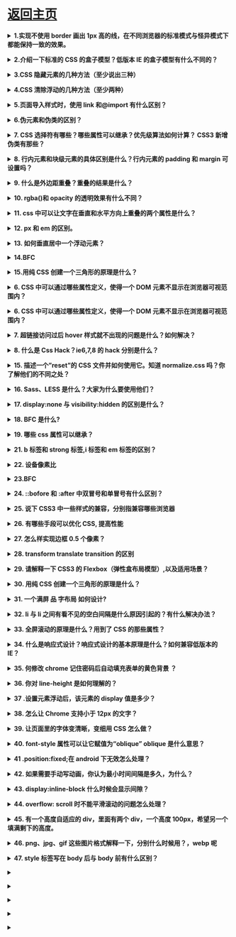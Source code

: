 # [返回主页](../README.md)

<b><details><summary>1.实现不使用 border 画出 1px 高的线，在不同浏览器的标准模式与怪异模式下都能保持一致的效果。</summary></b>

```html
<div style="height:1px;overflow:hidden;background:red"></div>
```

</details>

<b><details><summary>2.介绍一下标准的 CSS 的盒子模型？低版本 IE 的盒子模型有什么不同的？</summary></b>

（1）有两种， IE 盒子模型、W3C 盒子模型；

（2）盒模型： 内容(content)、填充(padding)、边界(margin)、 边框(border)；

（3）区 别： IE 的 content 部分把 border 和 padding 计算了进去;

</details>

<b><details><summary>3.CSS 隐藏元素的几种方法（至少说出三种）</summary></b>

Opacity:元素本身依然占据它自己的位置并对网页的布局起作用。它也将响应用户交互;

Visibility:与 opacity 唯一不同的是它不会响应任何用户交互。此外，元素在读屏软件中也会被隐藏;

Display:display 设为 none 任何对该元素直接打用户交互操作都不可能生效。此外，读屏软件也不会读到元素的内容。这种方式产生的效果就像元素完全不存在;

Position:不会影响布局，能让元素保持可以操作;

Clip-path:clip-path 属性还没有在 IE 或者 Edge 下被完全支持。如果要在你的 clip-path 中使用外部的 SVG 文件，浏览器支持度还要低;

</details>

<b><details><summary>4.CSS 清除浮动的几种方法（至少两种）</summary></b>

```
清除浮动： 核心：clear:both;

1.使用额外标签法（不推荐使用）

在浮动的盒子下面再放一个标签，使用 clear:both;来清除浮动

a 内部标签：会将父盒子的高度重新撑开

b 外部标签：只能将浮动盒子的影响清除，但是不会撑开盒子

2.使用 overflow 清除浮动（不推荐使用）

先找到浮动盒子的父元素，给父元素添加一个属性：overflow:hidden;就会清除子元素对页面的影响

3.使用伪元素清除浮动(用的最多)

伪元素：在页面上不存在的元素，但是可以通过 css 添加上去

种类：
                  :after(在。。。之后)
                  :before(在。。。之前)

注意：每个元素都有自己的伪元素

.clearfix:after {
    content:"";
    height:0;
    line-height:0;
    display:block;
    clear:both;
    visibility:hidden;  /_将元素隐藏起来_/ 
      在页面的 clearfix 元素后面添加了一个空的块级元素
     （这个元素的高为 0 行高也为 0   并且这个元素清除了浮动）
}
.clearfix {
  zoom:1;/_为了兼容 IE6_/
}
```

</details>

<b><details><summary>5.页面导入样式时，使用 link 和@import 有什么区别？</summary></b>

link 属于 XHTML 标签，除了加载 CSS 外，还能用于定义 RSS, 定义 rel 连接属性等作用；而@import 是 CSS 提供的，只能用于加载 CSS;
页面被加载的时，link 会同时被加载，而@import 引用的 CSS 会等到页面被加载完再加载;

import 是 CSS2.1 提出的，只在 IE5 以上才能被识别，而 link 是 XHTML 标签，无兼容问题;

Link 属于 html 标签，而@import 是 CSS 中提供的

在页面加载的时候，link 会同时被加载，而@import 引用的 CSS 会在页面加载完成后才会加载引用的 CSS

@import 只有在 ie5 以上才可以被识别，而 link 是 html 标签，不存在浏览器兼容性问题

Link 引入样式的权重大于@import 的引用（@import 是将引用的样式导入到当前的页面中）

</details>

<b><details><summary>6.伪元素和伪类的区别？</summary></b>

1、伪元素使用 2 个冒号，常见的有：::before，::after，::first-line，::first-letter，::selection、::placeholder 等；

      伪类使用1个冒号，常见的有：:hover，:link，:active，:target，:not()，:focus等。

2、伪元素添加了一个页面中没有的元素（只是从视觉效果上添加了，不是在文档树中添加）；

      伪类是给页面中已经存在的元素添加一个类。

</details>

<b><details><summary>7. CSS 选择符有哪些？哪些属性可以继承？优先级算法如何计算？ CSS3 新增伪类有那些？</summary></b>

```
        1.id选择器（ # myid）

        2.类选择器（.myclassname）

        3.标签选择器（div, h1, p）

        4.相邻选择器（h1 + p）

        5.子选择器（ul < li）

        6.后代选择器（li a）

        7.通配符选择器（ * ）

        8.属性选择器（a[rel = "external"]）

        9.伪类选择器（a: hover, li: nth - child）

    *   可继承： font-size font-family color, UL LI DL DD DT;

    *   不可继承 ：border padding margin width height ;

    *   优先级就近原则，样式定义最近者为准;

    *   载入样式以最后载入的定位为准;

优先级为:

       !important >  id > class > tag  

       important 比 内联优先级高

CSS3新增伪类举例：

    p:first-of-type 选择属于其父元素的首个 <p> 元素的每个 <p> 元素。

    p:last-of-type  选择属于其父元素的最后 <p> 元素的每个 <p> 元素。

    p:only-of-type  选择属于其父元素唯一的 <p> 元素的每个 <p> 元素。

    p:only-child    选择属于其父元素的唯一子元素的每个 <p> 元素。

    p:nth-child(2)  选择属于其父元素的第二个子元素的每个 <p> 元素。

    :enabled、:disabled 控制表单控件的禁用状态。

    :checked，单选框或复选框被选中。

```

</details>

<b><details><summary>8. 行内元素和块级元素的具体区别是什么？行内元素的 padding 和 margin 可设置吗？</summary></b>

块级元素(block)特性：

总是独占一行，表现为另起一行开始，而且其后的元素也必须另起一行显示;

宽度(width)、高度(height)、内边距(padding)和外边距(margin)都可控制;

内联元素(inline)特性：

和相邻的内联元素在同一行;

宽度(width)、高度(height)、内边距的 top/bottom(padding-top/padding-bottom)和外边距的 top/bottom(margin-top/margin-bottom)都不可改变（也就是 padding 和 margin 的 left 和 right 是可以设置的），就是里面文字或图片的大小。

那么问题来了，浏览器还有默认的天生 inline-block 元素（拥有内在尺寸，可设置高宽，但不会自动换行），有哪些？

答案：`<input> 、<img> 、<button> 、<texterea> 、<label>。`

</details>

<b><details><summary>9. 什么是外边距重叠？重叠的结果是什么？</summary></b>

外边距重叠就是 margin-collapse。

在 CSS 当中，相邻的两个盒子（可能是兄弟关系也可能是祖先关系）的外边距可以结合成一个单独的外边距。这种合并外边距的方式被称为折叠，并且因而所结合成的外边距称为折叠外边距。

折叠结果遵循下列计算规则：

两个相邻的外边距都是正数时，折叠结果是它们两者之间较大的值。

两个相邻的外边距都是负数时，折叠结果是两者绝对值的较大值。

两个外边距一正一负时，折叠结果是两者的相加的和。

</details>

<b><details><summary>10. rgba()和 opacity 的透明效果有什么不同？</summary></b>

rgba()和 opacity 都能实现透明效果，但最大的不同是 opacity 作用于元素，以及元素内的所有内容的透明度，

而 rgba()只作用于元素的颜色或其背景色。（设置 rgba 透明的元素的子元素不会继承透明效果！）

</details>

<b><details><summary>11. css 中可以让文字在垂直和水平方向上重叠的两个属性是什么？</summary></b>

垂直方向：line-height

水平方向：letter-spacing

那么问题来了，关于 letter-spacing 的妙用知道有哪些么？

答案:可以用于消除 inline-block 元素间的换行符空格间隙问题。

</details>

<b><details><summary>12. px 和 em 的区别。</summary></b>

px 和 em 都是长度单位，区别是，px 的值是固定的，指定是多少就是多少，计算比较容易。em 得值不是固定的，并且 em 会继承父级元素的字体大小。

浏览器的默认字体高都是 16px。所以未经调整的浏览器都符合: 1em=16px。那么 12px=0.75em, 10px=0.625em。

</details>

<b><details><summary>13. 如何垂直居中一个浮动元素？</summary></b>

```css

// 方法一：已知元素的高宽

#div1{

    background-color:#6699FF;

    width:200px;

    height:200px;

    position: absolute;        //父元素需要相对定位

    top: 50%;

    left: 50%;

    margin-top:-100px ;   //二分之一的height，width

    margin-left: -100px;

    }

 

//方法二:未知元素的高宽

 

  #div1{

    width: 200px;

    height: 200px;

    background-color: #6699FF;

    margin:auto;

    position: absolute;        //父元素需要相对定位

    left: 0;

    top: 0;

    right: 0;

    bottom: 0;

    }

```

那么问题来了，如何垂直居中一个`<img>?`（用更简便的方法。）

```css
#container     //<img>的容器设置如下

 {
  display: table-cell;

  text-align: center;

  vertical-align: middle;
}
```

</details>

<b><details><summary>14.BFC </summary></b>

- 什么是 BFC

  BFC（Block Formatting Context）格式化上下文，是 Web 页面中盒模型布局的 CSS 渲染模式，指一个独立的渲染区域或者说是一个隔离的独立容器。

- 形成 BFC 的条件

  - 浮动元素，float 除 none 以外的值
  - 定位元素，position（absolute，fixed）
  - display 为以下其中之一的值 inline-block，table-cell，table-caption
  - overflow 除了 visible 以外的值（hidden，auto，scroll）

- BFC 的特性
  - 内部的 Box 会在垂直方向上一个接一个的放置。
  - 垂直方向上的距离由 margin 决定
  - bfc 的区域不会与 float 的元素区域重叠。
  - 计算 bfc 的高度时，浮动元素也参与计算
  - bfc 就是页面上的一个独立容器，容器里面的子元素不会影响外面元素。
    </details>

<b><details><summary>15.用纯 CSS 创建一个三角形的原理是什么？ </summary></b>

```css
span {
  width: 0;
  height: 0;
  border-top: 40px solid transparent;
  border-left: 40px solid transparent;
  border-right: 40px solid transparent;
  border-bottom: 40px solid #ff0000;
}
```

![css_001](../images/css_001.jpg)

</details>

<b><details><summary>6. CSS 中可以通过哪些属性定义，使得一个 DOM 元素不显示在浏览器可视范围内？</summary></b>

最基本的：

设置 display 属性为 none，或者设置 visibility 属性为 hidden

技巧性：

设置宽高为 0，设置透明度为 0，设置 z-index 位置在-1000em

</details>

<b><details><summary>6. CSS 中可以通过哪些属性定义，使得一个 DOM 元素不显示在浏览器可视范围内？</summary></b>

最基本的：

设置 display 属性为 none，或者设置 visibility 属性为 hidden

技巧性：

设置宽高为 0，设置透明度为 0，设置 z-index 位置在-1000em

</details>

<b><details><summary>7. 超链接访问过后 hover 样式就不出现的问题是什么？如何解决？</summary></b>

答案：被点击访问过的超链接样式不在具有 hover 和 active 了,解决方法是改变 CSS 属性的排列顺序: L-V-H-A（link,visited,hover,active）

</details>

<b><details><summary>8. 什么是 Css Hack？ie6,7,8 的 hack 分别是什么？</summary></b>

答案：针对不同的浏览器写不同的 CSS code 的过程，就是 CSS hack。

示例如下：

```css

#test{

    width:300px;

    height:300px;

    background-color:blue;      /_firefox_/

    background-color:red\9;      /_all ie_/

    background-color:yellow;    /_ie8_/

    +background-color:pink;        /_ie7_/

    \_background-color:orange;       /_ie6_/   

}

 :root #test { background-color:purple\9; }  /*ie9*/

@media all and (min-width:0px)

     { #test {background-color:black;} }  /*opera*/

@media screen and (-webkit-min-device-pixel-ratio:0)

{ #test {background-color:gray;} }       /*chrome and safari*/


```

</details>

<b><details><summary>15. 描述一个”reset”的 CSS 文件并如何使用它。知道 normalize.css 吗？你了解他们的不同之处？</summary></b>

重置样式非常多，凡是一个前端开发人员肯定有一个常用的重置 CSS 文件并知道如何使用它们。他们是盲目的在做还是知道为什么这么做呢？原因是不同的浏览器对一些元素有不同的默认样式，如果你不处理，在不同的浏览器下会存在必要的风险，或者更有戏剧性的性发生。

你可能会用 Normalize 来代替你的重置样式文件。它没有重置所有的样式风格，但仅提供了一套合理的默认样式值。既能让众多浏览器达到一致和合理，但又不扰乱其他的东西（如粗体的标题）。

在这一方面，无法做每一个复位重置。它也确实有些超过一个重置，它处理了你永远都不用考虑的怪癖，像 HTML 的 audio 元素不一致或 line-height 不一致。

</details>

<b><details><summary>16. Sass、LESS 是什么？大家为什么要使用他们？</summary></b>

他们是 CSS 预处理器。他是 CSS 上的一种抽象层。他们是一种特殊的语法/语言编译成 CSS。

例如 Less 是一种动态样式语言. 将 CSS 赋予了动态语言的特性，如变量，继承，运算， 函数. LESS 既可以在客户端上运行 (支持 IE 6+, Webkit, Firefox)，也可一在服务端运行 (借助 Node.js)。

为什么要使用它们？

结构清晰，便于扩展。

可以方便地屏蔽浏览器私有语法差异。这个不用多说，封装对浏览器语法差异的重复处理，减少无意义的机械劳动。

可以轻松实现多重继承。

完全兼容 CSS 代码，可以方便地应用到老项目中。LESS 只是在 CSS 语法上做了扩展，所以老的 CSS 代码也可以与 LESS 代码一同编译。

</details>

<b><details><summary>17. display:none 与 visibility:hidden 的区别是什么？</summary></b>

display :  隐藏对应的元素但不挤占该元素原来的空间。

visibility:  隐藏对应的元素并且挤占该元素原来的空间。

即是，使用 CSS display:none 属性后，HTML 元素（对象）的宽度、高度等各种属性值都将“丢失”;而使用 visibility:hidden 属性后，HTML 元素（对象）仅仅是在视觉上看不见（完全透明），而它所占据的空间位置仍然存在。

</details>

<b><details><summary>18. BFC 是什么?</summary></b>

BFC（块级格式化上下文），一个创建了新的 BFC 的盒子是独立布局的，盒子内元素的布局不会影响盒子外面的元素。在同一个 BFC 中的两个相邻的盒子在垂直方向发生 margin 重叠的问题

BFC 是指浏览器中创建了一个独立的渲染区域，该区域内所有元素的布局不会影响到区域外元素的布局，这个渲染区域只对块级元素起作用

</details>

<b><details><summary>19. 哪些 css 属性可以继承？</summary></b>

可继承： font-size font-family color, ul li dl dd dt;

不可继承 ：border padding margin width height ;

</details>

<b><details><summary>21. b 标签和 strong 标签,i 标签和 em 标签的区别？</summary></b>

后者有语义，前者则无。

</details>

<b><details><summary> 22. 设备像素比</summary></b>

</details>

<b><details><summary>23.BFC</summary></b>

</details>

<b><details><summary>24. ::bofore 和 :after 中双冒号和单冒号有什么区别？</summary></b>

</details>

<b><details><summary>25. 说下 CSS3 中一些样式的兼容，分别指兼容哪些浏览器</summary></b>

</details>

<b><details><summary>26. 有哪些手段可以优化 CSS, 提高性能</summary></b>

</details>

<b><details><summary>27. 怎么样实现边框 0.5 个像素？</summary></b>

</details>

<b><details><summary>28. transform translate transition 的区别</summary></b>

</details>

<b><details><summary>29. 请解释一下 CSS3 的 Flexbox（弹性盒布局模型）,以及适用场景？</summary></b>

</details>

<b><details><summary>30. 用纯 CSS 创建一个三角形的原理是什么？</summary></b>

</details>

<b><details><summary>31. 一个满屏 品 字布局 如何设计?</summary></b>

</details>

<b><details><summary>32. li 与 li 之间有看不见的空白间隔是什么原因引起的？有什么解决办法？</summary></b>

引起这种空白间隔的原因：

浏览器的默认行为是把 inline 元素间的空白字符（空格换行 tab）渲染成一个空格，也就是我们上面的代码<li>换行后会产生换行字符，而它会变成一个空格，当然空格就占用一个字符的宽度。

解决方案：

方法一：既然是因为`<li>`换行导致的，那就可以将`<li>`代码全部写在一排，如下

```html
<div class="wrap">
  <h3>li标签空白测试</h3>
  <ul>
    <li class="part1"></li>
    <li class="part2"></li>
    <li class="part3"></li>
    <li class="part4"></li>
  </ul>
</div>
```

方法二：我们为了代码美观以及方便修改，很多时候我们不可能将`<li>`全部写在一排，那怎么办？既然是空格占一个字符的宽度，那我们索性就将`<ul>`内的字符尺寸直接设为 0，将下面样式放入样式表，问题解决。

```css
.wrap ul {
  font-size: 0px;
}
```

但随着而来的就是`<ul>`中的其他文字就不见了，因为其尺寸被设为 0px 了，我们只好将他们重新设定字符尺寸。
方法三：本来以为方法二能够完全解决问题，但经测试，将 li 父级标签字符设置为 0 在 Safari 浏览器依然出现间隔空白；既然设置字符大小为 0 不行，那咱就将间隔消除了，将下面代码替换方法二的代码，目前测试完美解决。同样随来而来的问题是 li 内的字符间隔也被设置了，我们需要将 li 内的字符间隔设为默认。

```css
.wrap ul {
  letter-spacing: -5px;
}
```

之后记得设置 li 内字符间隔

```css
.wrap ul li {
  letter-spacing: normal;
}
```

</details>

<b><details><summary>33. 全屏滚动的原理是什么？用到了 CSS 的那些属性？</summary></b>

</details>

<b><details><summary>34. 什么是响应式设计？响应式设计的基本原理是什么？如何兼容低版本的 IE？</summary></b>

</details>

<b><details><summary>35. 何修改 chrome 记住密码后自动填充表单的黄色背景 ？</summary></b>

</details>

<b><details><summary>36. 你对 line-height 是如何理解的？</summary></b>

</details>

<b><details><summary>37 .设置元素浮动后，该元素的 display 值是多少？</summary></b>

自动变成 display:block

</details>

<b><details><summary>38. 怎么让 Chrome 支持小于 12px 的文字？</summary></b>

</details>

<b><details><summary>39. 让页面里的字体变清晰，变细用 CSS 怎么做？</summary></b>

-webkit-font-smoothing: antialiased;

</details>

<b><details><summary>40. font-style 属性可以让它赋值为“oblique” oblique 是什么意思？</summary></b>

</details>

<b><details><summary>41 .position:fixed;在 android 下无效怎么处理？</summary></b>

</details>

<b><details><summary>42. 如果需要手动写动画，你认为最小时间间隔是多久，为什么？</summary></b>

</details>

<b><details><summary>43. display:inline-block 什么时候会显示间隙？</summary></b>

间隙产生的原因是因为，换行或空格会占据一定的位置

推荐解决方法：

父元素中设置
font-size:0;letter-spaceing:-4px;

</details>

<b><details><summary>44. overflow: scroll 时不能平滑滚动的问题怎么处理？</summary></b>

</details>

<b><details><summary>45. 有一个高度自适应的 div，里面有两个 div，一个高度 100px，希望另一个填满剩下的高度。</summary></b>

</details>

<b><details><summary>46. png、jpg、gif 这些图片格式解释一下，分别什么时候用？，webp 呢</summary></b>

gif 图形交换格式，索引颜色格式，颜色少的情况下，产生的文件极小，支持背景透明，动画，图形渐进，无损压缩（适合线条，图标等），缺点只有 256 种颜色

jpg 支持上百万种颜色，有损压缩，压缩比可达 180：1，而且质量受损不明显，不支持图形渐进与背景透明，不支持动画

png 为替代 gif 产生的，位图文件，支持透明，半透明，不透明。不支持动画，无损图像格式。Png8 简单说是静态 gif，也只有 256 色，png24 不透明，但不止 256 色。

webp 谷歌开发的旨在加快图片加载速度的图片格式，图片压缩体积是 jpeg 的 2/3，有损压缩。高版本的 W3C 浏览器才支持，google39+，safari7+

</details>

<b><details><summary>47. style 标签写在 body 后与 body 前有什么区别？</summary></b>

从上向下加载，加载顺序不同

</details>

<b><details><summary></summary></b>

</details>

<b><details><summary></summary></b>

</details>

<b><details><summary></summary></b>

</details>

<b><details><summary></summary></b>

</details>

<b><details><summary></summary></b>

</details>
